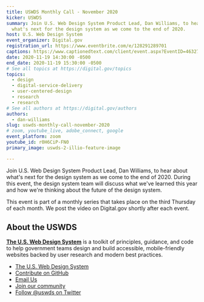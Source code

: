 ```yaml
---
title: USWDS Monthly Call - November 2020
kicker: USWDS
summary: Join U.S. Web Design System Product Lead, Dan Williams, to hear about
  what's next for the design system as we come to the end of 2020.
host: U.S. Web Design System
event_organizer: Digital.gov
registration_url: https://www.eventbrite.com/e/128291289701
captions: https://www.captionedtext.com/client/event.aspx?EventID=4632755&CustomerID=321
date: 2020-11-19 14:30:00 -0500
end_date: 2020-11-19 15:30:00 -0500
# See all topics at https://digital.gov/topics
topics:
  - design
  - digital-service-delivery
  - user-centered-design
  - research
  - research
# See all authors at https://digital.gov/authors
authors:
  - dan-williams
slug: uswds-monthly-call-november-2020
# zoom, youtube_live, adobe_connect, google
event_platform: zoom
youtube_id: r0H6CiP-FN0
primary_image: uswds-2-illio-feature-image

---
```


Join U.S. Web Design System Product Lead, Dan Williams, to hear about what's next for the design system as we come to the end of 2020. During this event, the design system team will discuss what we've learned this year and how we're thinking about the future of the design system.

This event is part of a monthly series that takes place on the third Thursday of each month. We post the video on Digital.gov shortly after each event.

## **About the USWDS**

**[The U.S. Web Design System](https://designsystem.digital.gov/)** is a toolkit of principles, guidance, and code to help government teams design and build accessible, mobile-friendly websites backed by user research and modern best practices.

* [The U.S. Web Design System](https://designsystem.digital.gov/)
* [Contribute on GitHub](https://github.com/uswds/uswds/issues)
* [Email Us](mailto:uswds@support.digitalgov.gov)
* [Join our community](https://digital.gov/communities/uswds/)
* [Follow @uswds on Twitter](https://twitter.com/uswds)
